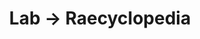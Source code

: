 ---
tags: raecyclopedia
layout: raecyclopedia.njk
title: Lab → Raecyclopedia
intro: A catalog of everything I've looked up about video games this year.
pagename: Video games
entries:
  - date: 2021-01-13
    question: 'What is the "flashy flower sign" item in <i>Animal Crossing: New Horizons?</i>'
    answer: It's a <i>hanawa (花環),</i> a celebratory flower arrangement that is sometimes placed outside newly-opened businesses in Japan.
    image: https://kobe-flowergreen.com/cmx40109/wp-content/uploads/2017/03/20170308-1030x773.jpg
    imagecaption: Kobe フラワーグリーン
    sources:
      - https://kobe-flowergreen.com/%E8%8A%B1%E7%92%B0%E3%83%BB%E9%80%A0%E8%8A%B1%E3%82%B9%E3%82%BF%E3%83%B3%E3%83%89/
      - https://www.reddit.com/r/ACPocketCamp/comments/ch0a84/someone_asked_if_flashy_flower_sign_was_real_so/
      - https://www.belltreeforums.com/threads/what-does-the-flashy-flower-sign-say.525148/
  - date: 2021-01-13
    question: How many stars can be earned in <i>Super Mario Galaxy?</i>
    answer: 121
    sources:
      - https://nintendowire.com/guides/super-mario-3d-all-stars/super-mario-galaxy/how-long/
  - date: 2021-01-16
    question: What does the Casio Loopy motherboard look like?
    image: https://upload.wikimedia.org/wikipedia/commons/thumb/a/ab/Casio-Loopy-Motherboard-FL.jpg/1259px-Casio-Loopy-Motherboard-FL.jpg
    imagecaption: Wikibooks
    sources:
      - https://en.wikibooks.org/wiki/History_of_video_games/Fifth_generation_of_video_game_consoles/Casio_Loopy
  - date: 2021-01-17
    question: What does the Sega Saturn motherboard look like?
    image: https://upload.wikimedia.org/wikipedia/commons/9/9d/Sega-Saturn-Motherboard.jpg
    imagecaption: Wikipedia
    sources:
      - https://en.wikipedia.org/wiki/Sega_Saturn#Technical_specifications
  - date: 2021-01-17
    question: In what video game hardware is the Ricoh RF5C68 chip used?
    answer: It appears in the FM Towns, Sega CD (as RF5C164) and some Sega arcade boards (System 18 and System 32).
    sources:
      - https://en.wikipedia.org/wiki/FM_Towns
      - https://vgmrips.net/wiki/Ricoh_RF5C68
  - date: 2021-01-20
    question: For what platforms was <i>Softporn Adventure</i> released?
    answer: Its initial release was on Apple II and Atari 800, followed by a semi-official PC port. A fan-made port for Commodore 64 was created in 2013.
    sources:
      - https://www.mobygames.com/game/atari-8-bit/softporn-adventure
      - https://en.wikipedia.org/wiki/Softporn_Adventure
      - https://atariage.com/forums/topic/77612-sierra-on-line-systems-%E2%80%9Csoftporn-adventure%E2%80%9D-for/
  - date: 2021-01-23
    question: Does VLC have built-in support for playing VGM files?
    answer: Yes
    sources:
      - https://wiki.videolan.org/Game_Music_Emu/
  - date: 2021-02-21
    question: "For what system was <i>Daina Airan</i> released?"
    answer: Sega Saturn
    sources:
      - https://segaretro.org/Daina_Airan
    image: https://segaretro.org/images/thumb/0/01/DainaAiran_Saturn_JP_Box_Front.jpg/591px-DainaAiran_Saturn_JP_Box_Front.jpg
    imagecaption: Sega Retro
---